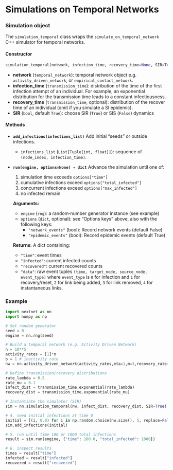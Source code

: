 # Simulations on Temporal Networks

### Simulation object

The `simulation_temporal` class wraps the `simulate_on_temporal_network` C++ simulator for temporal networks.

#### Constructor

```python
simulation_temporal(network, infection_time, recovery_time=None, SIR=True)
```

* **network** (`temporal_network`): temporal network object e.g. `activity_driven_network`, or `empirical_contact_network`.
* **infection\_time** (`transmission_time`): distribution of the time of the first infection attempt of an individual. For example, an exponential distribution for the transmission time leads to a constant infectiousness.
* **recovery\_time** (`transmission_time`, optional): distribution of the recover time of an individual (omit if you simulate a SI epidemic).
* **SIR** (`bool`, default `True`): choose SIR (`True`) or SIS (`False`) dynamics


#### Methods

* **`add_infections(infections_list)`**
  Add initial “seeds” or outside infections.

  * `infections_list` (`List[Tuple[int, float]]`): sequence of `(node_index, infection_time)`.

* **`run(engine, options=None) → dict`**
  Advance the simulation until one of:

  1. simulation time exceeds `options["time"]`
  2. cumulative infections exceed `options["total_infected"]`
  3. concurrent infections exceed `options["max_infected"]`
  4. no infected remain

  **Arguments:**

  * `engine` (`rng`): a random‐number generator instance (see example)
  * `options` (`dict`, optional): see “Options keys” above, also with the following keys: 
    - `"network_events"` (bool): Record network events (default False)
    - `"epidemic_events"` (bool): Record epidemic events (default True)


  **Returns:**
  A dict containing:

  * `"time"`: event times
  * `"infected"`: current infected counts
  * `"recovered"`: current recovered counts
  * `"data"`: raw event tuples `(time, target_node, source_node, event_type)` where `event_type` is `0` for infection and `1` for recovery/reset, `2` for link being added, `3` for link removed, `4` for instantaneous links.

### Example

```python
import nextnet as nn
import numpy as np

# Set random generator
seed = 0
engine = nn.rng(seed)

# Build a temporal network (e.g. Activity Driven Network)
n = 10**5
activity_rates = [1]*n
b = 1 # inactivity rate
nw = nn.activity_driven_network(activity_rates,eta=1,m=3,recovery_rate=b,rng= engine)

# Define transmission/recovery distributions
rate_lambda = 0.5
rate_mu = 0.1
infect_dist = transmission_time.exponential(rate_lambda)
recovery_dist = transmission_time.exponential(rate_mu)

# Instantiate the simulator (SIR)
sim = nn.simulation_temporal(nw, infect_dist, recovery_dist, SIR=True)

# 4. seed initial infections at time 0
initial = [(i, 0.0) for i in np.random.choice(nw.size(), 5, replace=False)]
sim.add_infections(initial)

# 5. run until time 100 or 1000 total infections
result = sim.run(engine, {"time": 100.0, "total_infected": 1000})

# 6. inspect results
times = result["time"]
infected = result["infected"]
recovered = result["recovered"]
```